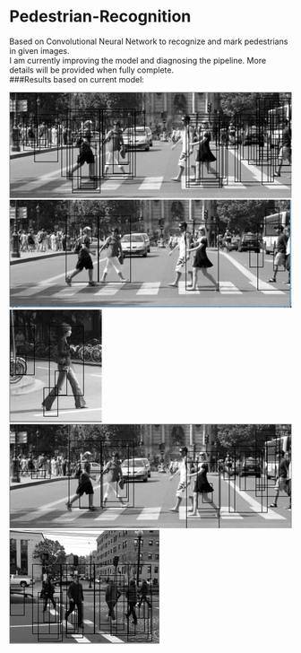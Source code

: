 # Pedestrian-Recognition
Based on Convolutional Neural Network to recognize and mark pedestrians in given images.   
I am currently improving the model and diagnosing the pipeline. More details will be provided when fully complete.   
###Results based on current model:   

![alt tag](https://raw.githubusercontent.com/yugrocks/Pedestrian-Recognition/master/pred1.png)
![alt tag](https://raw.githubusercontent.com/yugrocks/Pedestrian-Recognition/master/pred2.png)
![alt tag](https://raw.githubusercontent.com/yugrocks/Pedestrian-Recognition/master/pred3.png)
![alt tag](https://raw.githubusercontent.com/yugrocks/Pedestrian-Recognition/master/pred4.png)
![alt tag](https://raw.githubusercontent.com/yugrocks/Pedestrian-Recognition/master/pred5.png)
